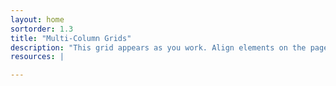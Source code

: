 ```yaml
---
layout: home
sortorder: 1.3
title: "Multi-Column Grids"
description: "This grid appears as you work. Align elements on the page relative to each other."
resources: |

---
```

